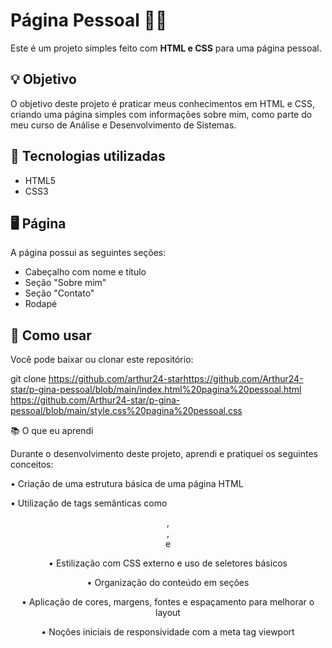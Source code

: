 # Página Pessoal 👨‍💻

Este é um projeto simples feito com **HTML e CSS** para uma página pessoal.

## 💡 Objetivo

O objetivo deste projeto é praticar meus conhecimentos em HTML e CSS, criando uma página simples com informações sobre mim, como parte do meu curso de Análise e Desenvolvimento de Sistemas.

## 🔧 Tecnologias utilizadas

- HTML5
- CSS3

## 🖥️ Página

A página possui as seguintes seções:

- Cabeçalho com nome e título
- Seção "Sobre mim"
- Seção "Contato"
- Rodapé

## 📁 Como usar

Você pode baixar ou clonar este repositório:


git clone https://github.com/arthur24-starhttps://github.com/Arthur24-star/p-gina-pessoal/blob/main/index.html%20pagina%20pessoal.html
https://github.com/Arthur24-star/p-gina-pessoal/blob/main/style.css%20pagina%20pessoal.css

📚 O que eu aprendi

Durante o desenvolvimento deste projeto, aprendi e pratiquei os seguintes conceitos:

• Criação de uma estrutura básica de uma página HTML

• Utilização de tags semânticas como <header>, <main>, <section> e <footer>

• Estilização com CSS externo e uso de seletores básicos

• Organização do conteúdo em seções

• Aplicação de cores, margens, fontes e espaçamento para melhorar o layout

• Noções iniciais de responsividade com a meta tag viewport
